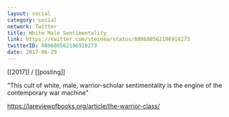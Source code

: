 ```yaml
---
layout: social
category: social
network: Twitter
title: White Male Sentimentality
link: https://twitter.com/steinea/status/880680562196918273
twitterID: 880680562196918273
date: 2017-06-29
---
```


[[2017]] / [[posting]]

"This cult of white, male, warrior-scholar sentimentality is the engine of the contemporary war machine"

<https://lareviewofbooks.org/article/the-warrior-class/>
